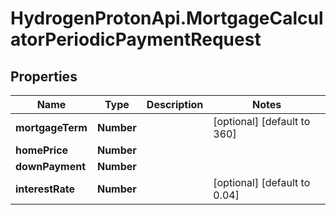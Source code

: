 # HydrogenProtonApi.MortgageCalculatorPeriodicPaymentRequest

## Properties
Name | Type | Description | Notes
------------ | ------------- | ------------- | -------------
**mortgageTerm** | **Number** |  | [optional] [default to 360]
**homePrice** | **Number** |  | 
**downPayment** | **Number** |  | 
**interestRate** | **Number** |  | [optional] [default to 0.04]


